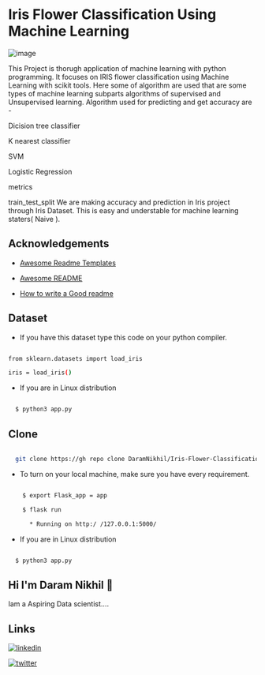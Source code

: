 

# Iris Flower Classification Using Machine Learning 
![image](https://github.com/DaramNikhil/Iris-Flower-Classification-Project/assets/117379132/3d728df1-cd49-4420-b51a-2f47af16643a)

This Project is thorugh application of machine learning with python programming. It focuses on IRIS flower classification using Machine Learning with scikit tools. Here some of algorithm are used that are some types of machine learning subparts algorithms of supervised and Unsupervised learning. Algorithm used for predicting and get accuracy are -

Dicision tree classifier

K nearest classifier

SVM

Logistic Regression

metrics

train_test_split We are making accuracy and prediction in Iris project through Iris Dataset. This is easy and understable for machine learning staters( Naive ).

## Acknowledgements

 - [Awesome Readme Templates](https://awesomeopensource.com/project/elangosundar/awesome-README-templates)

 - [Awesome README](https://github.com/matiassingers/awesome-readme)

 - [How to write a Good readme](https://bulldogjob.com/news/449-how-to-write-a-good-readme-for-your-github-project)
 
 ## Dataset

- If you have this dataset type this code on your python compiler.

```bash

from sklearn.datasets import load_iris

iris = load_iris()

```

- If you are in Linux distribution 

```bash

  $ python3 app.py

```
 
 ## Clone

```bash

  git clone https://gh repo clone DaramNikhil/Iris-Flower-Classification-Project

```

- To turn on your local machine, make sure you have every requirement.

```bash

    $ export Flask_app = app

    $ flask run

      * Running on http:/ /127.0.0.1:5000/

```

- If you are in Linux distribution 

```bash

  $ python3 app.py

```


## Hi I'm Daram Nikhil 👋

Iam a Aspiring Data scientist....

## Links

[![linkedin](https://img.shields.io/badge/linkedin-0A66C2?style=for-the-badge&logo=linkedin&logoColor=white)](https://www.linkedin.com/in/daramnikhil)

[![twitter](https://img.shields.io/badge/twitter-1DA1F2?style=for-thebadge&logo=twitter&logoColor=white)](https://twitter.com/Nikhildaram51?t=x8qVRrGrzFrDJXjnYOTm4g&s=09)



 

 
